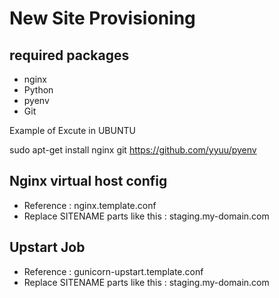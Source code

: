 New Site Provisioning
=====================

## required packages

* nginx
* Python
* pyenv
* Git

Example of Excute in UBUNTU

sudo apt-get install nginx git
https://github.com/yyuu/pyenv


## Nginx virtual host config

* Reference : nginx.template.conf
* Replace SITENAME parts like this : staging.my-domain.com


## Upstart Job

* Reference : gunicorn-upstart.template.conf
* Replace SITENAME parts like this : staging.my-domain.com
